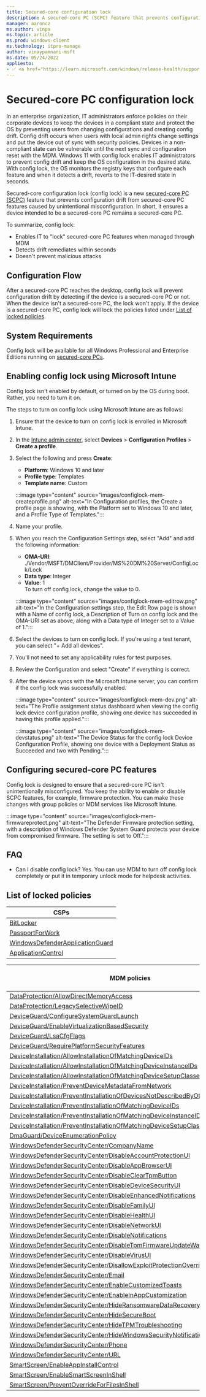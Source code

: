 ```yaml
---
title: Secured-core configuration lock
description: A secured-core PC (SCPC) feature that prevents configuration drift from secured-core PC features caused by unintentional misconfiguration.
manager: aaroncz
ms.author: vinpa
ms.topic: article
ms.prod: windows-client
ms.technology: itpro-manage
author: vinaypamnani-msft
ms.date: 05/24/2022
appliesto:
- ✅ <a href="https://learn.microsoft.com/windows/release-health/supported-versions-windows-client" target="_blank">Windows 11</a>
---
```


# Secured-core PC configuration lock

In an enterprise organization, IT administrators enforce policies on their corporate devices to keep the devices in a compliant state and protect the OS by preventing users from changing configurations and creating config drift. Config drift occurs when users with local admin rights change settings and put the device out of sync with security policies. Devices in a non-compliant state can be vulnerable until the next sync and configuration reset with the MDM. Windows 11 with config lock enables IT administrators to prevent config drift and keep the OS configuration in the desired state. With config lock, the OS monitors the registry keys that configure each feature and when it detects a drift, reverts to the IT-desired state in seconds.

Secured-core configuration lock (config lock) is a new [secured-core PC (SCPC)](/windows-hardware/design/device-experiences/oem-highly-secure) feature that prevents configuration drift from secured-core PC features caused by unintentional misconfiguration. In short, it ensures a device intended to be a secured-core PC remains a secured-core PC.

To summarize, config lock:

- Enables IT to "lock" secured-core PC features when managed through MDM
- Detects drift remediates within seconds
- Doesn't prevent malicious attacks

## Configuration Flow

After a secured-core PC reaches the desktop, config lock will prevent configuration drift by detecting if the device is a secured-core PC or not. When the device isn't a secured-core PC, the lock won't apply. If the device is a secured-core PC, config lock will lock the policies listed under [List of locked policies](#list-of-locked-policies).

## System Requirements

Config lock will be available for all Windows Professional and Enterprise Editions running on [secured-core PCs](/windows-hardware/design/device-experiences/oem-highly-secure).

## Enabling config lock using Microsoft Intune

Config lock isn't enabled by default, or turned on by the OS during boot. Rather, you need to turn it on.

The steps to turn on config lock using Microsoft Intune are as follows:

1. Ensure that the device to turn on config lock is enrolled in Microsoft Intune.
1. In the [Intune admin center](https://go.microsoft.com/fwlink/?linkid=2109431), select **Devices** > **Configuration Profiles** > **Create a profile**.
1. Select the following and press **Create**:
    - **Platform**: Windows 10 and later
    - **Profile type**: Templates
    - **Template name**: Custom

    :::image type="content" source="images/configlock-mem-createprofile.png" alt-text="In Configuration profiles, the Create a profile page is showing, with the Platform set to Windows 10 and later, and a Profile Type of Templates.":::

1. Name your profile.
1. When you reach the Configuration Settings step, select "Add" and add the following information:
    - **OMA-URI**: ./Vendor/MSFT/DMClient/Provider/MS%20DM%20Server/ConfigLock/Lock
    - **Data type**: Integer
    - **Value**: 1 </br>
    To turn off config lock, change the value to 0.

    :::image type="content" source="images/configlock-mem-editrow.png" alt-text="In the Configuration settings step, the Edit Row page is shown with a Name of config lock, a Description of Turn on config lock and the OMA-URI set as above, along with a Data type of Integer set to a Value of 1.":::

1. Select the devices to turn on config lock. If you're using a test tenant, you can select "+ Add all devices".
1. You'll not need to set any applicability rules for test purposes.
1. Review the Configuration and select "Create" if everything is correct.
1. After the device syncs with the Microsoft Intune server, you can confirm if the config lock was successfully enabled.

    :::image type="content" source="images/configlock-mem-dev.png" alt-text="The Profile assignment status dashboard when viewing the config lock device configuration profile, showing one device has succeeded in having this profile applied.":::

    :::image type="content" source="images/configlock-mem-devstatus.png" alt-text="The Device Status for the config lock Device Configuration Profile, showing one device with a Deployment Status as Succeeded and two with Pending.":::

## Configuring secured-core PC features

Config lock is designed to ensure that a secured-core PC isn't unintentionally misconfigured. You keep the ability to enable or disable SCPC features, for example, firmware protection. You can make these changes with group policies or MDM services like Microsoft Intune.

:::image type="content" source="images/configlock-mem-firmwareprotect.png" alt-text="The Defender Firmware protection setting, with a description of Windows Defender System Guard protects your device from compromised firmware. The setting is set to Off.":::

## FAQ

- Can I disable config lock? Yes. You can use MDM to turn off config lock completely or put it in temporary unlock mode for helpdesk activities.

## List of locked policies

|**CSPs**     |
|-----|
|[BitLocker](mdm/bitlocker-csp.md)      |
|[PassportForWork](mdm/passportforwork-csp.md)       |
|[WindowsDefenderApplicationGuard](mdm/windowsdefenderapplicationguard-csp.md)       |
|[ApplicationControl](mdm/applicationcontrol-csp.md)

|**MDM policies**     | **Supported by Group Policy** |
|-----|-----|
|[DataProtection/AllowDirectMemoryAccess](mdm/policy-csp-dataprotection.md)      | No |
|[DataProtection/LegacySelectiveWipeID](mdm/policy-csp-dataprotection.md)      | No |
|[DeviceGuard/ConfigureSystemGuardLaunch](mdm/policy-csp-deviceguard.md)      | Yes |
|[DeviceGuard/EnableVirtualizationBasedSecurity](mdm/policy-csp-deviceguard.md)      | Yes |
|[DeviceGuard/LsaCfgFlags](mdm/policy-csp-deviceguard.md)      | Yes |
|[DeviceGuard/RequirePlatformSecurityFeatures](mdm/policy-csp-deviceguard.md)      | Yes |
|[DeviceInstallation/AllowInstallationOfMatchingDeviceIDs](mdm/policy-csp-deviceinstallation.md)      | Yes |
|[DeviceInstallation/AllowInstallationOfMatchingDeviceInstanceIDs](mdm/policy-csp-deviceinstallation.md)      | Yes |
|[DeviceInstallation/AllowInstallationOfMatchingDeviceSetupClasses](mdm/policy-csp-deviceinstallation.md) | Yes |
|[DeviceInstallation/PreventDeviceMetadataFromNetwork](mdm/policy-csp-deviceinstallation.md) | Yes |
|[DeviceInstallation/PreventInstallationOfDevicesNotDescribedByOtherPolicySettings](mdm/policy-csp-deviceinstallation.md) | Yes |
|[DeviceInstallation/PreventInstallationOfMatchingDeviceIDs](mdm/policy-csp-deviceinstallation.md) | Yes |
|[DeviceInstallation/PreventInstallationOfMatchingDeviceInstanceIDs](mdm/policy-csp-deviceinstallation.md) | Yes |
|[DeviceInstallation/PreventInstallationOfMatchingDeviceSetupClasses](mdm/policy-csp-deviceinstallation.md) | Yes |
|[DmaGuard/DeviceEnumerationPolicy](mdm/policy-csp-dmaguard.md) | Yes |
|[WindowsDefenderSecurityCenter/CompanyName](mdm/policy-csp-windowsdefendersecuritycenter.md) | Yes |
|[WindowsDefenderSecurityCenter/DisableAccountProtectionUI](mdm/policy-csp-windowsdefendersecuritycenter.md) | Yes |
|[WindowsDefenderSecurityCenter/DisableAppBrowserUI](mdm/policy-csp-windowsdefendersecuritycenter.md) | Yes |
|[WindowsDefenderSecurityCenter/DisableClearTpmButton](mdm/policy-csp-windowsdefendersecuritycenter.md) | Yes |
|[WindowsDefenderSecurityCenter/DisableDeviceSecurityUI](mdm/policy-csp-windowsdefendersecuritycenter.md) | Yes |
|[WindowsDefenderSecurityCenter/DisableEnhancedNotifications](mdm/policy-csp-windowsdefendersecuritycenter.md) | Yes |
|[WindowsDefenderSecurityCenter/DisableFamilyUI](mdm/policy-csp-windowsdefendersecuritycenter.md) | Yes |
|[WindowsDefenderSecurityCenter/DisableHealthUI](mdm/policy-csp-windowsdefendersecuritycenter.md) | Yes |
|[WindowsDefenderSecurityCenter/DisableNetworkUI](mdm/policy-csp-windowsdefendersecuritycenter.md) | Yes |
|[WindowsDefenderSecurityCenter/DisableNotifications](mdm/policy-csp-windowsdefendersecuritycenter.md) | Yes |
|[WindowsDefenderSecurityCenter/DisableTpmFirmwareUpdateWarning](mdm/policy-csp-windowsdefendersecuritycenter.md)| Yes |
|[WindowsDefenderSecurityCenter/DisableVirusUI](mdm/policy-csp-windowsdefendersecuritycenter.md) | Yes |
|[WindowsDefenderSecurityCenter/DisallowExploitProtectionOverride](mdm/policy-csp-windowsdefendersecuritycenter.md) | Yes |
|[WindowsDefenderSecurityCenter/Email](mdm/policy-csp-windowsdefendersecuritycenter.md) | Yes |
|[WindowsDefenderSecurityCenter/EnableCustomizedToasts](mdm/policy-csp-windowsdefendersecuritycenter.md) | Yes |
|[WindowsDefenderSecurityCenter/EnableInAppCustomization](mdm/policy-csp-windowsdefendersecuritycenter.md) | Yes |
|[WindowsDefenderSecurityCenter/HideRansomwareDataRecovery](mdm/policy-csp-windowsdefendersecuritycenter.md) | Yes |
|[WindowsDefenderSecurityCenter/HideSecureBoot](mdm/policy-csp-windowsdefendersecuritycenter.md) | Yes |
|[WindowsDefenderSecurityCenter/HideTPMTroubleshooting](mdm/policy-csp-windowsdefendersecuritycenter.md) | Yes |
|[WindowsDefenderSecurityCenter/HideWindowsSecurityNotificationAreaControl](mdm/policy-csp-windowsdefendersecuritycenter.md) | Yes |
|[WindowsDefenderSecurityCenter/Phone](mdm/policy-csp-windowsdefendersecuritycenter.md) | Yes |
|[WindowsDefenderSecurityCenter/URL](mdm/policy-csp-windowsdefendersecuritycenter.md) | Yes |
|[SmartScreen/EnableAppInstallControl](mdm/policy-csp-smartscreen.md)| Yes |
|[SmartScreen/EnableSmartScreenInShell](mdm/policy-csp-smartscreen.md) | Yes |
|[SmartScreen/PreventOverrideForFilesInShell](mdm/policy-csp-smartscreen.md) | Yes |
